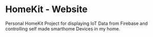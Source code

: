 # HomeKit - Website

Personal HomeKit Project for displaying IoT Data from Firebase and controlling self made smarthome Devices in my home.
